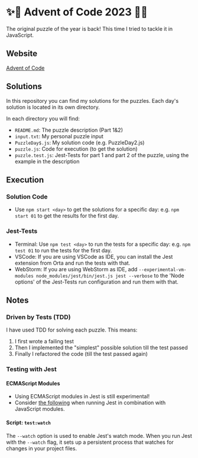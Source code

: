 # ✨🎄 Advent of Code 2023 🎄✨
The original puzzle of the year is back! This time I tried to tackle it in JavaScript.

## Website
[Advent of Code](https://adventofcode.com/)

## Solutions
In this repository you can find my solutions for the puzzles. Each day's solution is located in its own directory.

In each directory you will find:

- `README.md`: The puzzle description (Part 1&2)
- `input.txt`: My personal puzzle input
- `PuzzleDay$.js`: My solution code (e.g. PuzzleDay2.js)
- `puzzle.js`: Code for execution (to get the solution)
- `puzzle.test.js`: Jest-Tests for part 1 and part 2 of the puzzle, using the example in the description

## Execution
### Solution Code
- Use `npm start <day>` to get the solutions for a specific day: e.g. `npm start 01` to get the results for the first day.
### Jest-Tests
- Terminal: Use `npm test <day>` to run the tests for a specific day: e.g. `npm test 01` to run the tests for the first day.
- VSCode: If you are using VSCode as IDE, you can install the Jest extension from Orta and run the tests with that.
- WebStorm: If you are using WebStorm as IDE, add `--experimental-vm-modules node_modules/jest/bin/jest.js jest --verbose` to the 'Node options' of the Jest-Tests run configuration and run them with that.

## Notes
### Driven by Tests (TDD)
I have used TDD for solving each puzzle. This means:
1. I first wrote a failing test
2. Then I implemented the "simplest" possible solution till the test passed
3. Finally I refactored the code (till the test passed again)
### Testing with Jest
#### ECMAScript Modules
- Using ECMAScript modules in Jest is still experimental!
- Consider [the following](https://jestjs.io/docs/ecmascript-modules) when running Jest in combination with JavaScript modules.
#### Script: `test:watch`
The `--watch` option is used to enable Jest's watch mode. When you run Jest with the `--watch` flag, it sets up a persistent process that watches for changes in your project files.